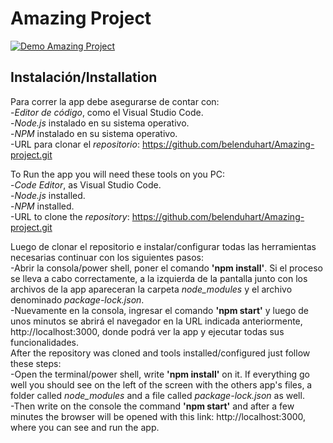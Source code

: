 # Amazing Project

[![Demo Amazing Project](https://j.gifs.com/GRQNmL.gif)](https://www.loom.com/share/e1504f06347043878a4959e83956b0e8)


## Instalación/Installation
Para correr la app debe asegurarse de contar con:<br>
-_Editor de código_, como el Visual Studio Code.<br>
-_Node.js_ instalado en su sistema operativo.<br>
-_NPM_ instalado en su sistema operativo.<br>
-URL para clonar el _repositorio_: https://github.com/belenduhart/Amazing-project.git <br>

To Run the app you will need these tools on you PC: <br>
-_Code Editor_, as Visual Studio Code.<br>
-_Node.js_ installed.<br>
-_NPM_ installed.<br>
-URL to clone the _repository_:  https://github.com/belenduhart/Amazing-project.git <br>


Luego de clonar el repositorio e instalar/configurar todas las herramientas necesarias continuar con los siguientes pasos: <br>
-Abrir la consola/power shell, poner el comando **'npm install'**. Si el proceso se lleva a cabo correctamente, a la izquierda de la pantalla junto con los archivos de la app apareceran la carpeta _node_modules_ y el archivo denominado _package-lock.json_. <br>
-Nuevamente en la consola, ingresar el comando **'npm start'** y luego de unos minutos se abrirá el navegador en la URL indicada anteriormente, http://localhost:3000, donde podrá ver la app y ejecutar todas sus funcionalidades. <br>
After the repository was cloned and tools installed/configured just follow these steps: <br>
-Open the terminal/power shell, write **'npm install'** on it. If everything go well you should see on the left of the screen with the others app's files, a folder called _node_modules_ and a file called _package-lock.json_ as well. <br>
-Then write on the console the command **'npm start'** and after a few minutes the browser will be opened with this link: http://localhost:3000, where you can see and run the app. <br>
